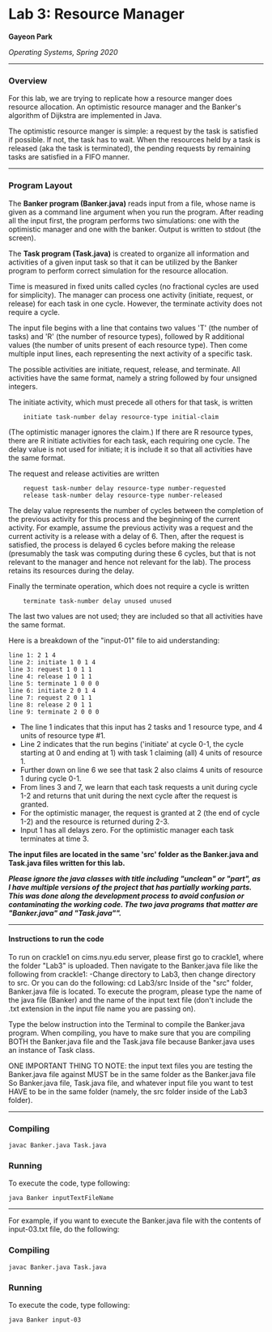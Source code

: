 Lab 3: Resource Manager
===============
**Gayeon Park**

*Operating Systems, Spring 2020*

----
### Overview ###

For this lab, we are trying to replicate how a resource manger does resource allocation. An optimistic resource manager and the Banker's algorithm of Dijkstra are implemented in Java. 


The optimistic resource manger is simple: a request by the task is satisfied if possible. If not, the task has to wait. When the resources held by a task is released (aka the task is terminated), the pending requests by remaining tasks are satisfied in a FIFO manner. 

----
### Program Layout ###

The **Banker program (Banker.java)** reads input from a file, whose name is given as a command line argument when you run the program. 
After reading all the input first, the program performs two simulations: one with the optimistic manager and one with the banker. Output is written to stdout (the screen).

The **Task program (Task.java)** is created to organize all information and activities of a given input task so that it can be utilized by the Banker program to perform correct simulation for the resource allocation.

Time is measured in fixed units called cycles (no fractional cycles are used for simplicity).
The manager can process one activity (initiate, request, or release) for each task in one cycle. However, the terminate activity does not require a cycle.

The input file begins with a line that contains two values 'T' (the number of tasks) and 'R' (the number of resource types), followed by R additional values (the number of units present of each resource type). Then come multiple input lines, each representing the next activity of a specific task. 

The possible activities are initiate, request, release, and terminate. All activities have the same format, namely a string followed by four unsigned integers.

The initiate activity, which must precede all others for that task, is written 
```
    initiate task-number delay resource-type initial-claim
```
(The optimistic manager ignores the claim.) If there are R resource types, there are R initiate activities for each task, each requiring one cycle. The delay value is not used for initiate; it is include it so that all activities have the same format.


The request and release activities are written
```
    request task-number delay resource-type number-requested
    release task-number delay resource-type number-released
```
The delay value represents the number of cycles between the completion of the previous activity for this process and the beginning of the current activity. 
For example, assume the previous activity was a request and the current activity is a release with a delay of 6. 
Then, after the request is satisfied, the process is delayed 6 cycles before making the release (presumably the task was computing during these 6 cycles, but that is not relevant to the manager and hence not relevant for the lab). The process retains its resources during the delay.


Finally the terminate operation, which does not require a cycle is written
```
    terminate task-number delay unused unused
```
The last two values are not used; they are included so that all activities have the same format.


Here is a breakdown of the "input-01" file to aid understanding:
```
line 1: 2 1 4
line 2: initiate 1 0 1 4
line 3: request 1 0 1 1
line 4: release 1 0 1 1
line 5: terminate 1 0 0 0
line 6: initiate 2 0 1 4
line 7: request 2 0 1 1
line 8: release 2 0 1 1
line 9: terminate 2 0 0 0
```
* The line 1 indicates that this input has 2 tasks and 1 resource type, and 4 units of resource type #1.
* Line 2 indicates that the run begins ('initiate' at cycle 0-1, the cycle starting at 0 and ending at 1) with task 1 claiming (all) 4 units of resource 1. 
* Further down on line 6 we see that task 2 also claims 4 units of resource 1 during cycle 0-1.
* From lines 3 and 7, we learn that each task requests a unit during cycle 1-2 and returns that unit during the next cycle after the request is granted. 
* For the optimistic manager, the request is granted at 2 (the end of cycle 1-2) and the resource is returned during 2-3.
* Input 1 has all delays zero. For the optimistic manager each task terminates at time 3.


**The input files are located in the same 'src' folder as the Banker.java and Task.java files written for this lab.** 

***Please ignore the java classes with title including "unclean" or "part", as I have multiple versions of the project that has partially working parts. This was done along the development process to avoid confusion or contaminating the working code. The two java programs that matter are "Banker.java" and "Task.java"".***


- - - -
#### Instructions to run the code ####
To run on crackle1 on cims.nyu.edu server, please first go to crackle1, where the folder "Lab3" is uploaded. Then navigate to the Banker.java file like the following from crackle1:
     -Change directory to Lab3, then change directory to src.
     Or you can do the following:
            cd Lab3/src
Inside of the "src" folder, Banker.java file is located.
To execute the program, please type the name of the java file (Banker) and the name of the input text file (don't include the .txt extension in the input file name you are passing on). 

Type the below instruction into the Terminal to compile the Banker.java program.
When compiling, you have to make sure that you are compiling BOTH the Banker.java file and the Task.java file because Banker.java uses an instance of Task class.

ONE IMPORTANT THING TO NOTE: the input text files you are testing the Banker.java file against MUST be in the same folder as the Banker.java file
So Banker.java file, Task.java file, and whatever input file you want to test HAVE to be in the same folder (namely, the src folder inside of the Lab3 folder).
- - - -

### Compiling
```
javac Banker.java Task.java
```

### Running
To execute the code, type following:
```
java Banker inputTextFileName

```
- - - - 
For example, if you want to execute the Banker.java file with the contents of input-03.txt file, do the following: 

### Compiling
```
javac Banker.java Task.java
```

### Running
To execute the code, type following:
```
java Banker input-03

```
